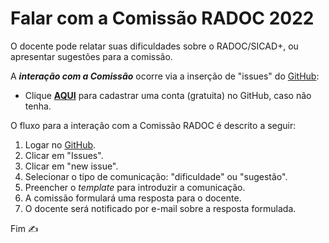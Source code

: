 # Falar com a Comissão RADOC 2022

O docente pode relatar suas dificuldades sobre o RADOC/SICAD+, ou apresentar sugestões para a comissão.

A _**interação com a Comissão**_ ocorre via a inserção de "issues" do [GitHub](https://www.github.com):
- Clique [**AQUI**](https://github.com/signup?ref_cta=Sign+up&ref_loc=header+logged+out&ref_page=%2F&source=header-home) para cadastrar uma conta (gratuita) no GitHub, caso não tenha.

O fluxo para a interação com a Comissão RADOC é descrito a seguir:
1. Logar no [GitHub](https://www.github.com).
1. Clicar em "Issues".
1. Clicar em "new issue".
1. Selecionar o tipo de comunicação: "dificuldade" ou "sugestão".
1. Preencher o _template_ para introduzir a comunicação.
1. A comissão formulará uma resposta para o docente.
1. O docente será notificado por e-mail sobre a resposta formulada.

Fim &#9997;
